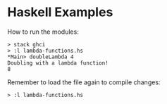 # Haskell Examples

How to run the modules:

```
> stack ghci
> :l lambda-functions.hs
*Main> doubleLambda 4
Doubling with a lambda function!
8
```
Remember to load the file again to compile changes:

```
> :l lambda-functions.hs
```

